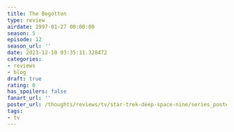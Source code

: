 ```yaml
---
title: The Begotten
type: review
airdate: 1997-01-27 00:00:00
season: 5
episode: 12
season_url: ''
date: 2023-12-10 03:35:11.328472
categories:
- reviews
- blog
draft: true
rating: 0
has_spoilers: false
fanart_url: ''
poster_url: /thoughts/reviews/tv/star-trek-deep-space-nine/series_poster.jpg
tags:
- tv
---
```


